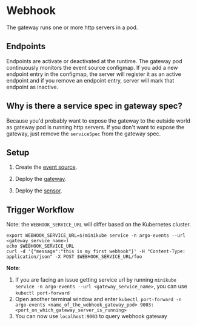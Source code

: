 # Webhook

The gateway runs one or more http servers in a pod. 

## Endpoints
Endpoints are activate or deactivated at the runtime. 
The gateway pod continuously monitors the event source configmap. If you add a new endpoint entry in the configmap, the server will register it as
an active endpoint and if you remove an endpoint entry, server will mark that endpoint as inactive.

## Why is there a service spec in gateway spec?
Because you'd probably want to expose the gateway to the outside world as gateway pod is running http servers. 
If you don't want to expose the gateway, just remove the `serviceSpec` from the gateway spec. 

## Setup

1. Create the [event source](https://github.com/argoproj/argo-events/tree/master/examples/event-sources/webhook.yaml).

2. Deploy the [gateway](https://github.com/argoproj/argo-events/tree/master/examples/gateways/webhook.yaml).

3. Deploy the [sensor](https://github.com/argoproj/argo-events/tree/master/examples/sensors/webhook.yaml).

## Trigger Workflow

Note: the `WEBHOOK_SERVICE_URL` will differ based on the Kubernetes cluster.

    export WEBHOOK_SERVICE_URL=$(minikube service -n argo-events --url <gateway_service_name>)
    echo $WEBHOOK_SERVICE_URL
    curl -d '{"message":"this is my first webhook"}' -H "Content-Type: application/json" -X POST $WEBHOOK_SERVICE_URL/foo


<b>Note</b>: 

1. If you are facing an issue getting service url by running `minikube service -n argo-events --url <gateway_service_name>`, you can use `kubectl port-forward`
2. Open another terminal window and enter `kubectl port-forward -n argo-events <name_of_the_webhook_gateway_pod> 9003:<port_on_which_gateway_server_is_running>`
3. You can now use `localhost:9003` to query webhook gateway
